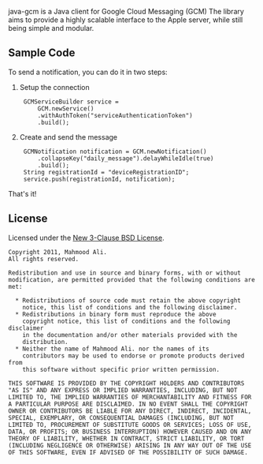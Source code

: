 java-gcm is a Java client for Google Cloud Messaging (GCM)
The library aims to provide a highly scalable interface to the Apple
server, while still being simple and modular.

Sample Code
----------------

To send a notification, you can do it in two steps:

1. Setup the connection

        GCMServiceBuilder service =
            GCM.newService()
            .withAuthToken("serviceAuthenticationToken")
            .build();

2. Create and send the message

        GCMNotification notification = GCM.newNotification()
            .collapseKey("daily_message").delayWhileIdle(true)
            .build();
        String registrationId = "deviceRegistrationID";
        service.push(registrationId, notification);

That's it!

License
----------------

Licensed under the [New 3-Clause BSD License](http://www.opensource.org/licenses/BSD-3-Clause).

    Copyright 2011, Mahmood Ali.
    All rights reserved.

    Redistribution and use in source and binary forms, with or without
    modification, are permitted provided that the following conditions are
    met:

      * Redistributions of source code must retain the above copyright
        notice, this list of conditions and the following disclaimer.
      * Redistributions in binary form must reproduce the above
        copyright notice, this list of conditions and the following disclaimer
        in the documentation and/or other materials provided with the
        distribution.
      * Neither the name of Mahmood Ali. nor the names of its
        contributors may be used to endorse or promote products derived from
        this software without specific prior written permission.

    THIS SOFTWARE IS PROVIDED BY THE COPYRIGHT HOLDERS AND CONTRIBUTORS
    "AS IS" AND ANY EXPRESS OR IMPLIED WARRANTIES, INCLUDING, BUT NOT
    LIMITED TO, THE IMPLIED WARRANTIES OF MERCHANTABILITY AND FITNESS FOR
    A PARTICULAR PURPOSE ARE DISCLAIMED. IN NO EVENT SHALL THE COPYRIGHT
    OWNER OR CONTRIBUTORS BE LIABLE FOR ANY DIRECT, INDIRECT, INCIDENTAL,
    SPECIAL, EXEMPLARY, OR CONSEQUENTIAL DAMAGES (INCLUDING, BUT NOT
    LIMITED TO, PROCUREMENT OF SUBSTITUTE GOODS OR SERVICES; LOSS OF USE,
    DATA, OR PROFITS; OR BUSINESS INTERRUPTION) HOWEVER CAUSED AND ON ANY
    THEORY OF LIABILITY, WHETHER IN CONTRACT, STRICT LIABILITY, OR TORT
    (INCLUDING NEGLIGENCE OR OTHERWISE) ARISING IN ANY WAY OUT OF THE USE
    OF THIS SOFTWARE, EVEN IF ADVISED OF THE POSSIBILITY OF SUCH DAMAGE.
